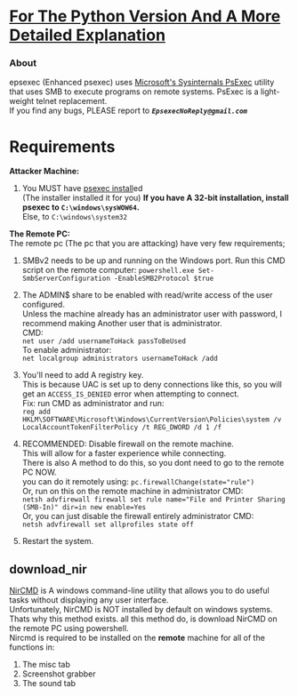 # [For The Python Version And A More Detailed Explanation](https://pypi.org/project/Enhanced-PsExec/)

### About
epsexec (Enhanced psexec) uses [Microsoft's Sysinternals PsExec](https://docs.microsoft.com/en-us/sysinternals/downloads/psexec) utility that uses SMB to execute programs on remote systems.
PsExec is a light-weight telnet replacement.    
If you find any bugs, PLEASE report to ***`EpsexecNoReply@gmail.com`***   

# Requirements
**Attacker Machine:**   
1) You MUST have [psexec install](https://docs.microsoft.com/en-us/sysinternals/downloads/psexec)ed   
    (The installer installed it for you)
   **If you have A 32-bit installation, install psexec to `C:\windows\sysWOW64`.**   
   Else, to `C:\windows\system32`   

**The Remote PC:**   
The remote pc (The pc that you are attacking) have very few requirements;
1) SMBv2 needs to be up and running on the Windows port. Run this CMD script on the remote computer:
`powershell.exe Set-SmbServerConfiguration -EnableSMB2Protocol $true`
2) The ADMIN$ share to be enabled with read/write access of the user configured.   
   Unless the machine already has an administrator user with password, I recommend making Another user that is administrator.   
   CMD:   
`net user /add usernameToHack passToBeUsed`   
To enable administrator:   
`net localgroup administrators usernameToHack /add`    

3) You'll need to add A registry key.   
This is because UAC is set up to deny connections like this, so you will get an `ACCESS_IS_DENIED` error when attempting to connect.   
Fix: run CMD as administrator and run:   
`reg add HKLM\SOFTWARE\Microsoft\Windows\CurrentVersion\Policies\system /v LocalAccountTokenFilterPolicy /t REG_DWORD /d 1 /f`   

4) RECOMMENDED: Disable firewall on the remote machine.   
This will allow for a faster experience while connecting.   
There is also A method to do this, so you dont need to go to the remote PC NOW.   
you can do it remotely using: `pc.firewallChange(state="rule")`   
Or, run on this on the remote machine in administrator CMD:   
`netsh advfirewall firewall set rule name="File and Printer Sharing (SMB-In)" dir=in new enable=Yes`   
Or, you can just disable the firewall entirely administrator CMD:   
`netsh advfirewall set allprofiles state off`

5) Restart the system.   

## download_nir
[NirCMD](https://www.nirsoft.net/utils/nircmd.html) is A windows command-line utility that allows you to do useful tasks without displaying any user interface.   
Unfortunately, NirCMD is NOT installed by default on windows systems.   
Thats why this method exists. all this method do, is download NirCMD on the remote PC using powershell.   
Nircmd is required to be installed on the **remote** machine for all of the functions in:       
1. The misc tab
2. Screenshot grabber
3. The sound tab